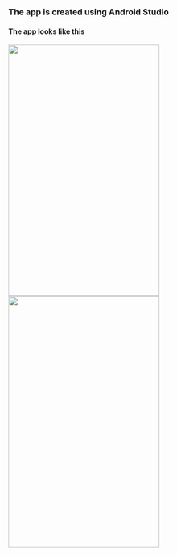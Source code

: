 ### The app is created using Android Studio 
#### The app looks like this
<img src="https://user-images.githubusercontent.com/22111949/120105305-0179e700-c176-11eb-8ca6-4ea6e01ca7b2.jpeg" height="500" width="300">
<img src="https://user-images.githubusercontent.com/22111949/120105311-05a60480-c176-11eb-85fd-817611bc79c0.jpeg" height="500" width="300">

